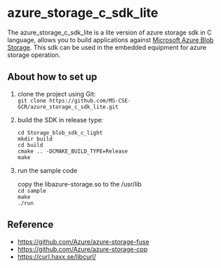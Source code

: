 
# azure_storage_c_sdk_lite

The azure_storage_c_sdk_lite is a lite version of azure storage sdk in C language, allows you to build applications against [Microsoft Azure Blob Storage](https://docs.microsoft.com/zh-cn/azure/storage/blobs/storage-blobs-introduction). 
This sdk can be used in the embedded equipment for azure storage operation.

## About how to set up

1. clone the project using Git:<br>
    `git clone https://github.com/MS-CSE-GCR/azure_storage_c_sdk_lite.git`<br>

2. build the SDK in release type:<br>

    `cd Storage_blob_sdk_c_light`  
    `mkdir build`  
    `cd build`  
    `cmake .. -DCMAKE_BUILD_TYPE=Release`  
    `make`  

3. run the sample code<br>

    copy the libazure-storage.so to the /usr/lib<br> 
    `cd sample`  
    `make`  
    `./run`  

## Reference
* https://github.com/Azure/azure-storage-fuse  
* https://github.com/Azure/azure-storage-cpp  
* https://curl.haxx.se/libcurl/


